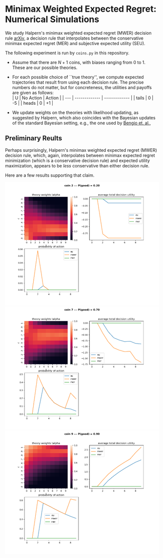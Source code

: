 # Minimax Weighted Expected Regret: Numerical Simulations

We study Halpern's minimax weighted expected regret (MWER) decision rule
[arXiv](https://arxiv.org/pdf/1302.5681),
a decision rule that interpolates between the conservative minimax expected regret (MER) and subjective expected utility (SEU).


The following experiment is run by  `coins.py` in this repository.

 - Assume that there are $N+1$ coins, with biases ranging from 0 to 1. These are our possible theories.
 - For each possible choice of ``true theory'', we compute expected trajectories that result from using each decision rule.  The precise numbers do not matter, but for concreteness, the utilities and payoffs are given as follows:  
  | U | No Action | Action |
  | --- | ------------- | ------------- |
  | tails | 0  | -5  |
  | heads | 0  | +1  |

 - We update weights on the theories with likelihood updating, as suggested by Halpern, which also coincides with the Bayesian updates of the standard Bayesian setting, e.g., the one used by [Bengio et. al.](https://arxiv.org/abs/2408.05284), 


## Preliminary Reults

Perhaps surprisingly, Halpern's minimax weighted expected regret (MWER) decision rule, which, again, interpolates between minimax expected regret minimization (which is a conservative decision rule) and expected utility maximization, appears to be *less* conservative than either decision rule.

Here are a few results supporting that claim.

![coin 2](figs/coin2-example.png?raw=true "Coin 2")
![coin 7](figs/coin7-example.png?raw=true "Coin 7")
![coin 9](figs/coin9-example.png?raw=true "Coin 9")
